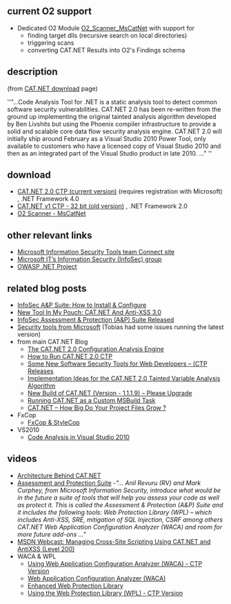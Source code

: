 ## current O2 support

  - Dedicated O2 Module
    [O2_Scanner_MsCatNet](http://deploy.o2-ounceopen.com/O2_Scanner_MsCatNet/)
    with support for
      - finding target dlls (recursive search on local directories)
      - triggering scans
      - converting CAT.NET Results into O2's Findings schema

## description

(from [CAT.NET
download](https://connect.microsoft.com/Downloads/DownloadDetails.aspx?SiteID=734&DownloadID=23328&wa=wsignin1.0)
page)

''"...Code Analysis Tool for .NET is a static analysis tool to detect
common software security vulnerabilities. CAT.NET 2.0 has been
re-written from the ground up implementing the original tainted analysis
algorithm developed by Ben Livshits but using the Phoenix compiler
infrastructure to provide a solid and scalable core data flow security
analysis engine. CAT.NET 2.0 will initially ship around February as a
Visual Studio 2010 Power Tool, only available to customers who have a
licensed copy of Visual Studio 2010 and then as an integrated part of
the Visual Studio product in late 2010. ..." ''

## download

  - [CAT.NET 2.0 CTP (current
    version)](https://connect.microsoft.com/Downloads/DownloadDetails.aspx?SiteID=734&DownloadID=23328)
    (requires registration with Microsoft) , .NET Framework 4.0
  - [CAT.NET v1 CTP - 32 bit (old
    version)](http://www.microsoft.com/downloads/details.aspx?FamilyId=0178e2ef-9da8-445e-9348-c93f24cc9f9d&displaylang=en)
    , .NET Framework 2.0
  - [O2 Scanner -
    MsCatNet](http://deploy.o2-ounceopen.com/O2_Scanner_MsCatNet/)

## other relevant links

  - [Microsoft Information Security Tools team Connect
    site](https://connect.microsoft.com/site/sitehome.aspx?SiteID=734)
  - [Microsoft IT’s Information Security (InfoSec)
    group](http://msdn.microsoft.com/en-us/security/dd547422.aspx)
  - [OWASP .NET Project](:Category:OWASP_.NET_Project "wikilink")

## related blog posts

  - [InfoSec A\&P Suite: How to Install &
    Configure](http://blogs.msdn.com/ace_team/archive/2009/11/30/infosec-a-p-suite-how-to-install-configure-the-tools.aspx)
  - [New Tool In My Pouch: CAT.NET And
    Anti-XSS 3.0](http://it.toolbox.com/blogs/programming-life/new-tool-in-my-pouch-catnet-and-antixss-30--35613)
  - [InfoSec Assessment & Protection (A\&P) Suite
    Released](http://blogs.msdn.com/infosec/archive/2009/11/16/infosec-assessment-protection-a-p-suite-released.aspx)
  - [Security tools from
    Microsoft](http://teamfoundationserver.wordpress.com/2009/11/25/security-tools-from-microsoft/)
    (Tobias had some issues running the latest version)
  - from main CAT.NET Blog
      - [The CAT.NET 2.0 Configuration Analysis
        Engine](http://blogs.msdn.com/securitytools/archive/2009/12/01/the-cat-net-2-0-configuration-analysis-engine.aspx)
      - [How to Run CAT.NET 2.0
        CTP](http://blogs.msdn.com/securitytools/archive/2009/11/12/how-to-run-cat-net-2-0-ctp.aspx)
      - [Some New Software Security Tools for Web Developers – (CTP
        Releases](http://blogs.msdn.com/securitytools/archive/2009/11/11/some-new-software-security-tools-for-web-developers-ctp-releases.aspx)
      - [Implementation Ideas for the CAT.NET 2.0 Tainted Variable
        Analysis
        Algorithm](http://blogs.msdn.com/securitytools/archive/2009/07/08/implementation-ideas-for-the-cat-net-2-0-tainted-variable-analysis-algorithm.aspx)
      - [New Build of CAT.NET (Version - 1.1.1.9) – Please
        Upgrade](http://blogs.msdn.com/securitytools/archive/2009/06/27/new-build-of-cat-net-version-1-1-1-9-please-upgrade.aspx)
      - [Running CAT.NET as a Custom MSBuild
        Task](http://blogs.msdn.com/securitytools/archive/2009/06/01/running-cat-net-as-a-custom-msbuild-task.aspx)
      - [CAT.NET – How Big Do Your Project Files Grow
        ?](http://blogs.msdn.com/securitytools/archive/2009/05/20/cat-net-how-big-do-your-project-files-grow.aspx)
  - FxCop
      - [FxCop &
        StyleCop](http://burgerminds.wordpress.com/2009/06/28/fxcop-stylecop/)
  - VS2010
      - [Code Analysis in Visual
        Studio 2010](http://rcosic.wordpress.com/2009/04/06/code-analysis-in-visual-studio-2010/)

## videos

  - [Architecture Behind
    CAT.NET](http://channel9.msdn.com/posts/Jossie/Architecture-behind-CATNET/)
  - [Assessment and Protection
    Suite](http://channel9.msdn.com/posts/Jossie/Assessment-and-Protection-Suite/)
    -*"... Anil Revuru (RV) and Mark Curphey, from Microsoft Information
    Security, introduce what would be in the future a suite of tools
    that will help you assess your code as well as protect it. This is
    called the Assessment & Protection (A\&P) Suite and it includes the
    following tools: Web Protection Library (WPL) – which includes
    Anti-XSS, SRE, mitigation of SQL Injection, CSRF among others
    CAT.NET Web Application Configuration Analyzer (WACA) and room for
    more future add-ons ..."*
  - [MSDN Webcast: Managing Cross-Site Scripting Using CAT.NET and
    AntiXSS
    (Level 200)](http://msevents.microsoft.com/cui/WebCastEventDetails.aspx?culture=en-US&EventID=1032398772&CountryCode=US)
  - WACA & WPL
      - [Using Web Application Configuration Analyzer (WACA) - CTP
        Version](http://channel9.msdn.com/posts/Jossie/Web-Application-Configuration-Analizer-WACA)
      - [Web Application Configuration Analyzer
        (WACA)](http://channel9.msdn.com/posts/Jossie/Web-Application-Configuration-Analyzer-WACA)
      - [Enhanced Web Protection
        Library](http://channel9.msdn.com/posts/Jossie/Enhanced-Web-Protection-Library/)
      - [Using the Web Protection Library (WPL) - CTP
        Version](http://channel9.msdn.com/posts/Jossie/Using-the-Web-Protection-Library-WPL-CTP-Version/)